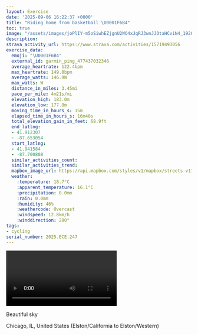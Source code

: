 ```yaml
---
layout: Exercise
date: '2025-09-06 16:22:37 +0000'
title: "Riding home from basketball \U0001F6B4"
toc: true
image: "/assets/images/joPlIY-m5oSiwhEZjgnU2WO4xJqRJ3wnJJOtaHCviN4_1920x1080.jpg.jpeg"
description:
strava_activity_url: https://www.strava.com/activities/15719493056
exercise_data:
  emoji: "\U0001F6B4"
  external_id: garmin_ping_477437032346
  average_heartrate: 122.4bpm
  max_heartrate: 149.0bpm
  average_watts: 146.9W
  max_watts: W
  distance_in_miles: 3.45mi
  pace_per_mile: 4m21s/mi
  elevation_high: 183.0m
  elevation_low: 177.8m
  moving_time_in_hours_s: 15m
  elapsed_time_in_hours_s: 16m40s
  total_elevation_gain_in_feet: 68.9ft
  end_latlng:
  - 41.912307
  - -87.653054
  start_latlng:
  - 41.941584
  - -87.700808
  similar_activities_count:
  similar_activities_trend:
  mapbox_image_url: https://api.mapbox.com/styles/v1/mapbox/streets-v11/static/path-5+787af2-1.0(sm~~FzygvOnEcHh%40_Ap%40oAdG_KvAeC%60AwAnBeDn%40_AtIwNlAmB%60%40s%40fByCfEwGh%40gAxOmWvBgDpA_CnKwPhAqBLk%40Bq%40IuI%40kAFc%40J%5BNU%60%40%5DTKNCPDb%40CjC%3FnBMr%40%5Dp%40cAjAuBdBuCz%40oAbDkFhFyIhDmFd%40q%40f%40%7B%40V%5DLWjAsAlBuAhFiDRIE%5B_BmJWyBC_%40Ia%5CJW~CyEpImJj%40y%40t%40y%40),pin-s-s+e5b22e(-87.69966,41.94026),pin-s-f+89ae00(-87.65544999999997,41.91403000000001)/auto/800x800?access_token=pk.eyJ1Ijoiam9zaGJlY2ttYW4iLCJhIjoiY205eWR2aDd1MWZ6djJrbXc4a3M0bWZleiJ9.XiG9OWkNcZk2QzjJbxLB4A
  weather:
    :temperature: 18.7°C
    :apparent_temperature: 16.1°C
    :precipitation: 0.0mm
    :rain: 0.0mm
    :humidity: 46%
    :weathercode: Overcast
    :windspeed: 12.8km/h
    :winddirection: 280°
tags:
- cycling
serial_number: 2025.ECE.247
---
```

<video controls src="/assets/videos/joPlIY-m5oSiwhEZjgnU2WO4xJqRJ3wnJJOtaHCviN4.mp4"></video>

Beautiful sky

Chicago, IL, United States (Elston/California to Elston/Western)
